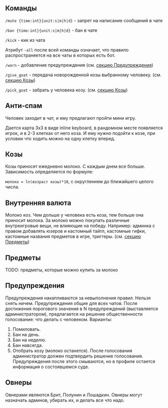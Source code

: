 ## Команды
`/mute {time:int}{unit:s|m|h|d}` - запрет на написание сообщений в чате

`/ban {time:int}{unit:s|m|h|d}` - бан в чате

`/kick` - кик из чата

Атрибут `-all` после всей команды означает, что правило распространяется на все чаты в которых есть бот. 

`/warn` - добавление предупреждения (см. [секцию Предупреждения](#Предупреждения))

`/give_goat` - передача новорожденной козы выбранному человеку. (см. [секцию Козы](#Козы))

`/pick_goat` - забрать у человека козу. (см. [секцию Козы](#Козы))

## Анти-спам
Человек заходит в чат, и ему предлагают пройти мини игру.

Дается карта 3x3 в виде inline keyboard, в рандомном месте появляется игрок, и в 2-3 клетках от него коза. И ему нужно подойти к козе,
при условии что ходить можно на одну клетку вперед.

## Козы
Козы приносят ежедневно молоко. С каждым днем все больше. Зависимость определяется по формуле:

`молоко = ln(возраст козы)*10`, с округлением до ближайшего целого числа.

## Внутренняя валюта
Молоко коз. Чем дольше у человека есть коза, тем больше она приносит молока. За молоко можно покупать различные
внутреигровые вещи, не влияющие на победу. Например: админка с правом добавлять юзеров и кастомный тайтл, кастомные
гифки, кастомные названия предметов в игре, триггеры. (см. [секцию Предметы](#Предметы))

## Предметы
TODO: предметы, которые можно купить за молоко

## Предупреждения
Предупреждения накапливаются за невыполнения правил. Нельзя снять ничем. Предупреждения общие для всех чатов.
После достижения порогового значения в N предупреждений (выставляется администратором), предлагается на решение
общественности голосование: что делать с человеком. Варианты:
1. Помиловать.
2. Бан на день.
3. Бан на неделю.
4. Бан навсегда.
5. Отобрать козу (молоко останется).
После голосования администратор должен подтвердить решение голосования. Предупреждения после этого смываются,
но в профиле остается информация о состоявшемся суде.

## Овнеры
Овнерами являются Брит, Полунин и Лошадкин. Овнеры могут назначать админов, убирать их, и делать все что надо.